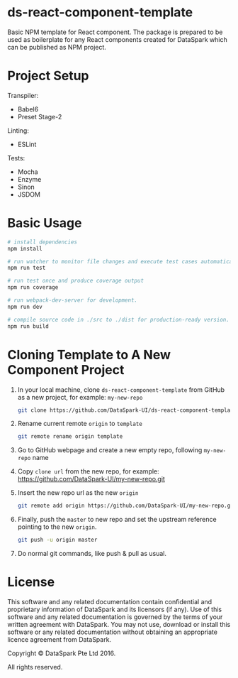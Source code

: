 # ds-react-component-template
Basic NPM template for React component. The package is prepared to be used as boilerplate for any React components created for DataSpark which can be published as NPM project.

# Project Setup
Transpiler:
- Babel6
- Preset Stage-2

Linting:
- ESLint

Tests:
- Mocha
- Enzyme
- Sinon
- JSDOM


# Basic Usage
```bash
# install dependencies
npm install

# run watcher to monitor file changes and execute test cases automatically.
npm run test

# run test once and produce coverage output
npm run coverage

# run webpack-dev-server for development.
npm run dev

# compile source code in ./src to ./dist for production-ready version.
npm run build
```

# Cloning Template to A New Component Project
1. In your local machine, clone <code>ds-react-component-template</code> from GitHub as a new project, for example: <code>my-new-repo</code>
   ```bash
   git clone https://github.com/DataSpark-UI/ds-react-component-template.git my-new-repo
   ```

2. Rename current remote <code>origin</code> to <code>template</code>
   ```bash
   git remote rename origin template
   ```

3. Go to GitHub webpage and create a new empty repo, following <code>my-new-repo</code> name

4. Copy <code>clone url</code> from the new repo, for example: https://github.com/DataSpark-UI/my-new-repo.git

5. Insert the new repo url as the new <code>origin</code>
   ```bash
   git remote add origin https://github.com/DataSpark-UI/my-new-repo.git
   ```

6. Finally, push the <code>master</code> to new repo and set the upstream reference pointing to the new <code>origin</code>.
   ```bash
   git push -u origin master
   ```

7. Do normal git commands, like push & pull as usual.

# License
This software and any related documentation contain confidential and proprietary information of DataSpark and its licensors (if any).
Use of this software and any related documentation is governed by the terms of your written agreement with DataSpark.
You may not use, download or install this software or any related documentation without obtaining an appropriate licence agreement from DataSpark.

Copyright © DataSpark Pte Ltd 2016.

All rights reserved.
